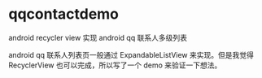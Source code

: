 # qqcontactdemo
android recycler view 实现 android qq 联系人多级列表

android qq 联系人列表页一般通过 ExpandableListView 来实现。但是我觉得 RecyclerView 也可以完成，所以写了一个 demo 来验证一下想法。  
